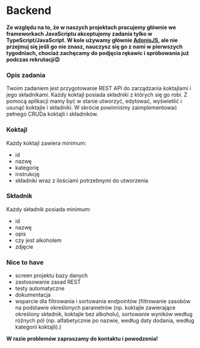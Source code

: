 # Backend

**Ze względu na to, że w naszych projektach pracujemy głównie we frameworkach JavaScriptu akceptujemy zadania tylko w TypeScript/JavaScript. W kole używamy głównie [AdonisJS](https://docs.adonisjs.com/guides/preface/introduction), ale nie przejmuj się jeśli go nie znasz, nauczysz się go z nami w pierwszych tygodniach, chociaż zachęcamy do podjęcia rękawic i spróbowania już podczas rekrutacji😉**

### Opis zadania
Twoim zadaniem jest przygotowanie REST API do zarządzania koktajlami i jego składnikami. Każdy koktajl posiada składniki z których się go robi. Z pomocą aplikacji mamy być w stanie utworzyć, edytować, wyświetlić i usunąć koktajle i składniki. W skrócie powinniśmy zaimplementować pełnego CRUDa koktajli i składników.

### Koktajl
Każdy koktajl zawiera minimum:
- id
- nazwę
- kategorię
- instrukcję
- składniki wraz z ilościami potrzebnymi do utworzenia

### Składnik
Każdy składnik posiada minimum:
- id 
- nazwę
- opis
- czy jest alkoholem
- zdjęcie

### Nice to have
- screen projektu bazy danych
- zastosowanie zasad REST
- testy automatyczne
- dokumentacja
- wsparcie dla filtrowania i sortowania endpointów (filtrowanie zasobów na podstawie określonych parametrów (np. koktajle zawierające określony składnik, koktajle bez alkoholu), sortowanie wyników według różnych pól (np. alfabetycznie po nazwie, według daty dodania, według kategorii koktajli).)

**W razie problemów zapraszamy do kontaktu i powodzenia!**
